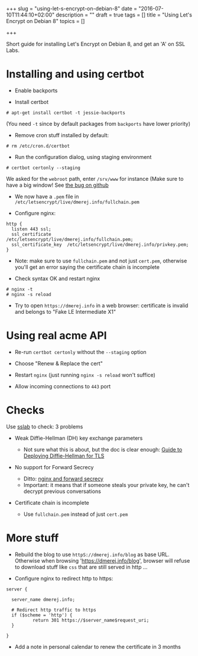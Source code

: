 +++
slug = "using-let-s-encrypt-on-debian-8"
date = "2016-07-10T11:44:10+02:00"
description = ""
draft = true
tags = []
title = "Using Let's Encrypt on Debian 8"
topics = []

+++

Short guide for installing Let's Encrypt on Debian 8, and get an 'A'
on SSL Labs.

<!--more-->

# Installing and using certbot

* Enable backports

* Install certbot

```console
# apt-get install certbot -t jessie-backports
```
(You need `-t` since by default packages from `backports`
have lower priority)

* Remove cron stuff installed by default:

```console
# rm /etc/cron.d/certbot
```

* Run the configuration dialog, using staging environment

```console
# certbot certonly --staging
```

We asked for the `webroot` path, enter `/srv/www` for instance
(Make sure to have a big window!
See [the bug on github](https://github.com/certbot/certbot/issues/2787)


* We now have a `.pem` file in
`/etc/letsencrypt/live/dmerej.info/fullchain.pem`

* Configure nginx:

```nginx
http {
  listen 443 ssl;
  ssl_certificate      /etc/letsencrypt/live/dmerej.info/fullchain.pem;
  ssl_certificate_key  /etc/letsencrypt/live/dmerej.info/privkey.pem;
}
```

* Note: make sure to use `fullchain.pem` and not just `cert.pem`, otherwise
  you'll get an error saying the certificate chain is incomplete

* Check syntax OK and restart nginx

```console
# nginx -t
# nginx -s reload
```

* Try to open `https://dmerej.info` in a web browser: certificate is
  invalid and belongs to "Fake LE Intermediate X1"


# Using real acme API

* Re-run `certbot certonly` without the `--staging` option

* Choose "Renew & Replace the cert"

* Restart `nginx` (just running `nginx -s reload` won't suffice)

* Allow incoming connections to `443` port


# Checks

Use [sslab](https://www.ssllabs.com/ssltest/) to check: 3 problems

* Weak Diffie-Hellman (DH) key exchange parameters
  * Not sure what this is about, but the doc is clear enough:
    [Guide to Deploying Diffie-Hellman for TLS](https://weakdh.org/sysadmin.html)

* No support for Forward Secrecy
  * Ditto: [nginx and forward secrecy](
    https://blog.qualys.com/ssllabs/2013/08/05/configuring-apache-nginx-and-openssl-for-forward-secrecy)
  * Important: it means that if someone steals your private key, he can't
    decrypt previous conversations

* Certificate chain is incomplete
  * Use `fullchain.pem` instead of just `cert.pem`


# More stuff

* Rebuild the blog to use `httpS://dmerej.info/blog` as base URL.
  Otherwise when browsing 'https://dmerej.info/blog', browser will
  refuse to download stuff like `css` that are still served in http ...


* Configure nginx to redirect http to https:


```nginx
server {

  server_name dmerej.info;

  # Redirect http traffic to https
  if ($scheme = 'http') {
          return 301 https://$server_name$request_uri;
  }

}
```

* Add a note in personal calendar to renew the certificate in 3 months
